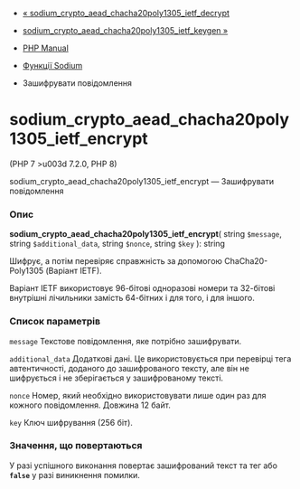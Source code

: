 - [«
sodium_crypto_aead_chacha20poly1305_ietf_decrypt](function.sodium-crypto-aead-chacha20poly1305-ietf-decrypt.md)
- [sodium_crypto_aead_chacha20poly1305_ietf_keygen
»](function.sodium-crypto-aead-chacha20poly1305-ietf-keygen.md)

- [PHP Manual](index.md)
- [Функції Sodium](ref.sodium.md)
- Зашифрувати повідомлення

# sodium_crypto_aead_chacha20poly1305_ietf_encrypt

(PHP 7 \>u003d 7.2.0, PHP 8)

sodium_crypto_aead_chacha20poly1305_ietf_encrypt — Зашифрувати повідомлення

### Опис

**sodium_crypto_aead_chacha20poly1305_ietf_encrypt**(
string `$message`,
string `$additional_data`,
string `$nonce`,
string `$key`
): string

Шифрує, а потім перевіряє справжність за допомогою ChaCha20-Poly1305
(Варіант IETF).

Варіант IETF використовує 96-бітові одноразові номери та 32-бітові
внутрішні лічильники замість 64-бітних і для того, і для іншого.

### Список параметрів

`message`
Текстове повідомлення, яке потрібно зашифрувати.

`additional_data`
Додаткові дані. Це використовується при перевірці тега
автентичності, доданого до зашифрованого тексту, але він не шифрується і
не зберігається у зашифрованому тексті.

`nonce`
Номер, який необхідно використовувати лише один раз для кожного
повідомлення. Довжина 12 байт.

`key`
Ключ шифрування (256 біт).

### Значення, що повертаються

У разі успішного виконання повертає зашифрований текст та тег або
**`false`** у разі виникнення помилки.
